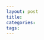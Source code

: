 ```yaml
---
layout: post
title: 
categories: 
tags: 
---
```


## 

[](https://facebook.github.io/react-native/docs/tutorial.html#content)